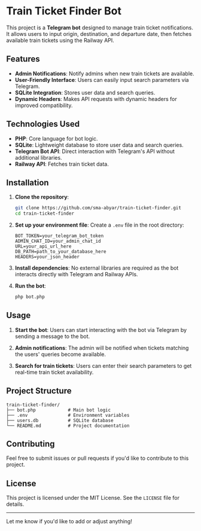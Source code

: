 # Train Ticket Finder Bot

This project is a **Telegram bot** designed to manage train ticket notifications. It allows users to input origin, destination, and departure date, then fetches available train tickets using the Railway API.

## Features

- **Admin Notifications**: Notify admins when new train tickets are available.
- **User-Friendly Interface**: Users can easily input search parameters via Telegram.
- **SQLite Integration**: Stores user data and search queries.
- **Dynamic Headers**: Makes API requests with dynamic headers for improved compatibility.

## Technologies Used

- **PHP**: Core language for bot logic.
- **SQLite**: Lightweight database to store user data and search queries.
- **Telegram Bot API**: Direct interaction with Telegram's API without additional libraries.
- **Railway API**: Fetches train ticket data.

## Installation

1. **Clone the repository**:
   ```bash
   git clone https://github.com/sma-abyar/train-ticket-finder.git
   cd train-ticket-finder
   ```

2. **Set up your environment file**:
   Create a `.env` file in the root directory:
   ```env
   BOT_TOKEN=your_telegram_bot_token
   ADMIN_CHAT_ID=your_admin_chat_id
   URL=your_api_url_here
   DB_PATH=path_to_your_database_here
   HEADERS=your_json_header
   ```

3. **Install dependencies**:
   No external libraries are required as the bot interacts directly with Telegram and Railway APIs.

4. **Run the bot**:
   ```bash
   php bot.php
   ```

## Usage

1. **Start the bot**:
   Users can start interacting with the bot via Telegram by sending a message to the bot.

2. **Admin notifications**:
   The admin will be notified when tickets matching the users' queries become available.

3. **Search for train tickets**:
   Users can enter their search parameters to get real-time train ticket availability.

## Project Structure

```
train-ticket-finder/
├── bot.php            # Main bot logic
├── .env               # Environment variables
├── users.db           # SQLite database
└── README.md          # Project documentation
```

## Contributing

Feel free to submit issues or pull requests if you'd like to contribute to this project.

## License

This project is licensed under the MIT License. See the `LICENSE` file for details.

--- 

Let me know if you'd like to add or adjust anything!
